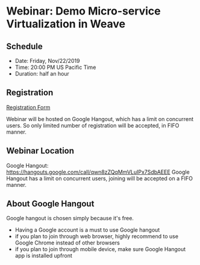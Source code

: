 # Webinar: Demo Micro-service Virtualization in Weave

## Schedule 
- Date: Friday, Nov/22/2019
- Time: 20:00 PM US Pacific Time
- Duration: half an hour

## Registration
[Registration Form](https://docs.google.com/forms/d/e/1FAIpQLSdLJ11XWdgs2L1erRzctAgMrbGzhNlXsljP3xJjSKEX6XPCZw/viewform?vc=0&c=0&w=1)

Webinar will be hosted on Google Hangout, which has a limit on concurrent users. So only limited number of registration 
will be accepted, in FIFO manner.

## Webinar Location
Google Hangout: https://hangouts.google.com/call/qwn8zZQqMmVLuIPx7SdbAEEE
Google Hangout has a limit on concurrent users, joining will be accepted on a FIFO manner.

## About Google Hangout
Google hangout is chosen simply because it's free.

- Having a Google account is a must to use Google hangout
- if you plan to join through web browser, highly recommend to use Google Chrome instead of other browsers
- if you plan to join through mobile device, make sure Google Hangout app is installed upfront



 
